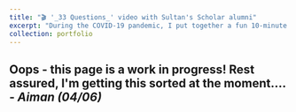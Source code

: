```yaml
---
title: "🎬 '_33 Questions_' video with Sultan's Scholar alumni"
excerpt: "During the COVID-19 pandemic, I put together a fun 10-minute spoof of Vogue’s _73 Questions_ with two long-time friends (Kadrina and Izzatul) who are also alumni of the 'Sultan’s Scholar' scholarship. The intention behind the video was to share personal university experiences and exam tips, and it was shown to A-Level students at the Belait Sixth Form Centre in 2021. [Read more here](/portfolio/portfolio6_video_ssa). <br/><br/><img src='/images/portfolio_ssa.png'>"
collection: portfolio
---
```


Oops - this page is a work in progress! Rest assured, I'm getting this sorted at the moment.... - _Aiman (04/06)_
------
